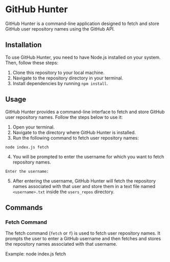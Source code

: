 # GitHub Hunter

GitHub Hunter is a command-line application designed to fetch and store GitHub user repository names using the GitHub API.

## Installation

To use GitHub Hunter, you need to have Node.js installed on your system. Then, follow these steps:

1. Clone this repository to your local machine.
2. Navigate to the repository directory in your terminal.
3. Install dependencies by running `npm install`.

## Usage

GitHub Hunter provides a command-line interface to fetch and store GitHub user repository names. Follow the steps below to use it:

1. Open your terminal.
2. Navigate to the directory where GitHub Hunter is installed.
3. Run the following command to fetch user repository names:
```
node index.js fetch
```
4. You will be prompted to enter the username for which you want to fetch repository names.
```
Enter the username:
```
5. After entering the username, GitHub Hunter will fetch the repository names associated with that user and store them in a text file named `<username>.txt` inside the `users_repos` directory.

## Commands

### Fetch Command

The fetch command (`fetch` or `f`) is used to fetch user repository names. It prompts the user to enter a GitHub username and then fetches and stores the repository names associated with that username.

Example:
node index.js fetch
